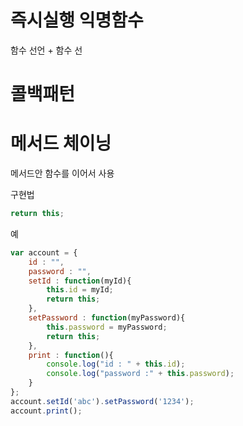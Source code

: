 # 즉시실행 익명함수

함수 선언 + 함수 선

# 콜백패턴 


# 메서드 체이닝

메서드안 함수를 이어서 사용

구현법 

```javascript
return this;
```

예

```javascript
var account = {
    id : "",
    password : "",
    setId : function(myId){
        this.id = myId;
        return this;
    },
    setPassword : function(myPassword){
        this.password = myPassword;
        return this;
    },
    print : function(){
        console.log("id : " + this.id);
        console.log("password :" + this.password);
    }
};
account.setId('abc').setPassword('1234');
account.print();
 
```